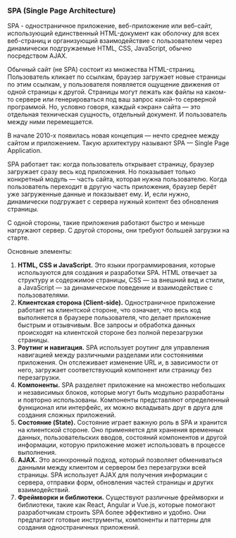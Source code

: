### SPA (Single Page Architecture)
SPA - одностраничное приложение, веб-приложение или веб-сайт, использующий единственный HTML-документ как оболочку для всех веб-страниц и организующий взаимодействие с пользователем через динамически подгружаемые HTML, CSS, JavaScript, обычно посредством AJAX.

Обычный сайт (не SPA) состоит из множества HTML-страниц. Пользователь кликает по ссылкам, браузер загружает новые страницы по этим ссылкам, у пользователя появляется ощущение движения от одной страницы к другой. Страницы могут лежать как файлы на каком-то сервере или генерироваться под ваш запрос какой-то серверной программой. Но, условно говоря, каждый «экран» сайта — это отдельная техническая сущность, отдельный документ. И пользователь между ними перемещается.

В начале 2010-х появилась новая концепция — нечто среднее между сайтом и приложением. Такую архитектуру называют SPA — Single Page Application.

SPA работает так: когда пользователь открывает страницу, браузер загружает сразу весь код приложения. Но показывает только конкретный модуль — часть сайта, которая нужна пользователю. Когда пользователь переходит в другую часть приложения, браузер берёт уже загруженные данные и показывает ему. И, если нужно, динамически подгружает с сервера нужный контент без обновления страницы.

С одной стороны, такие приложения работают быстро и меньше нагружают сервер. С другой стороны, они требуют большей загрузки на старте.

Основные элементы:
1. **HTML, CSS и JavaScript.** Это языки программирования, которые используются для создания и разработки SPA. HTML отвечает за структуру и содержимое страницы, CSS — за внешний вид и стили, а JavaScript — за динамическое поведение и взаимодействие с пользователями.
2. **Клиентская сторона (Client-side).** Одностраничное приложение работает на клиентской стороне, что означает, что весь код выполняется в браузере пользователя, что делает приложение быстрым и отзывчивым. Все запросы и обработка данных происходят на клиентской стороне без полной перезагрузки страницы.
3. **Роутинг и навигация.** SPA использует роутинг для управления навигацией между различными разделами или состояниями приложения. Он отслеживает изменение URL и, в зависимости от него, загружает соответствующий компонент или страницу без перезагрузки.
4. **Компоненты.** SPA разделяет приложение на множество небольших и независимых блоков, которые могут быть модульно разработаны и повторно использованы. Компоненты представляют определенный функционал или интерфейс, их можно вкладывать друг в друга для создания сложных приложений.
5. **Состояние (State).** Состояние играет важную роль в SPA и хранится на клиентской стороне. Оно применяется для хранения временных данных, пользовательских вводов, состояний компонентов и другой информации, которую приложение может использовать в процессе выполнения.
6. **AJAX.** Это асинхронный подход, который позволяет обмениваться данными между клиентом и сервером без перезагрузки всей страницы. SPA использует AJAX для получения информации с сервера, отправки форм, обновления частей страницы и других взаимодействий.
7. **Фреймворки** **и библиотеки.** Существуют различные фреймворки и библиотеки, такие как React, Angular и Vue.js, которые помогают разработчикам строить SPA более эффективно и удобно. Они предлагают готовые инструменты, компоненты и паттерны для создания одностраничных приложений.
